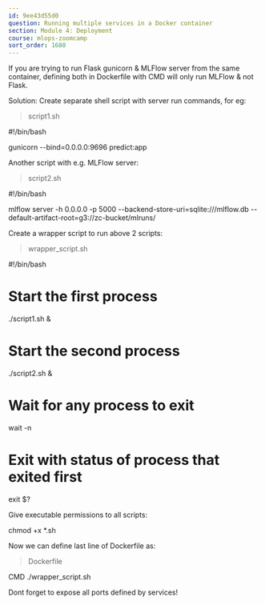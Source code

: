 ```yaml
---
id: 9ee43d55d0
question: Running multiple services in a Docker container
section: Module 4: Deployment
course: mlops-zoomcamp
sort_order: 1680
---
```


If you are trying to run Flask gunicorn & MLFlow server from the same container, defining both in Dockerfile with CMD will only run MLFlow & not Flask.

Solution: Create separate shell script with server run commands, for eg:

> 	script1.sh

#!/bin/bash

gunicorn --bind=0.0.0.0:9696 predict:app

Another script with e.g. MLFlow server:

>	script2.sh

#!/bin/bash

mlflow server -h 0.0.0.0 -p 5000 --backend-store-uri=sqlite:///mlflow.db --default-artifact-root=g3://zc-bucket/mlruns/

Create a wrapper script to run above 2 scripts:

>	wrapper_script.sh

#!/bin/bash

# Start the first process

./script1.sh &

# Start the second process

./script2.sh &

# Wait for any process to exit

wait -n

# Exit with status of process that exited first

exit $?

Give executable permissions to all scripts:

chmod +x *.sh

Now we can define last line of Dockerfile as:

> 	Dockerfile

CMD ./wrapper_script.sh

Dont forget to expose all ports defined by services!


